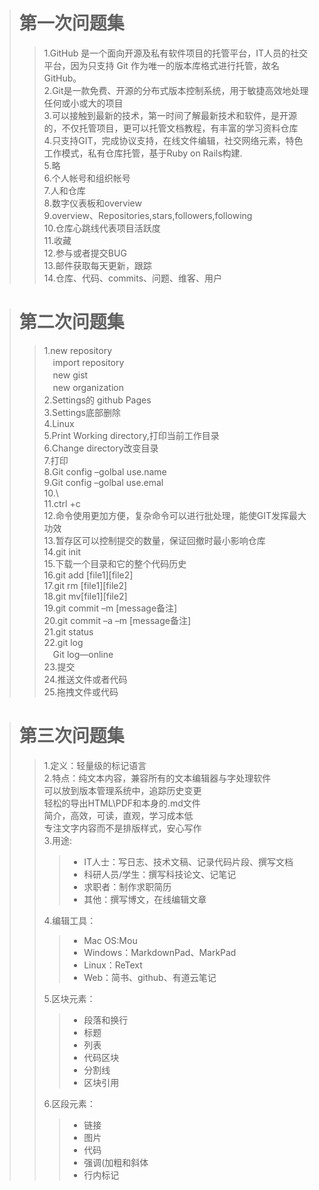># 第一次问题集
>>1.GitHub 是一个面向开源及私有软件项目的托管平台，IT人员的社交平台，因为只支持 Git 作为唯一的版本库格式进行托管，故名 GitHub。  
2.Git是一款免费、开源的分布式版本控制系统，用于敏捷高效地处理任何或小或大的项目  
3.可以接触到最新的技术，第一时间了解最新技术和软件，是开源的，不仅托管项目，更可以托管文档教程，有丰富的学习资料仓库  
4.只支持GIT，完成协议支持，在线文件编辑，社交网络元素，特色工作模式，私有仓库托管，基于Ruby on Rails构建.  
5.略  
6.个人帐号和组织帐号  
7.人和仓库  
8.数字仪表板和overview  
9.overview、Repositories,stars,followers,following  
10.仓库心跳线代表项目活跃度  
11.收藏  
12.参与或者提交BUG  
13.邮件获取每天更新，跟踪  
14.仓库、代码、commits、问题、维客、用户  


># 第二次问题集
>>1.new repository  
　import repository  
　new gist  
　new organization  
2.Settings的 github Pages  
3.Settings底部删除  
4.Linux  
5.Print Working directory,打印当前工作目录  
6.Change directory改变目录  
7.打印  
8.Git config –golbal use.name  
9.Git config –golbal use.emal  
10.\  
11.ctrl +c  
12.命令使用更加方便，复杂命令可以进行批处理，能使GIT发挥最大功效  
13.暂存区可以控制提交的数量，保证回撤时最小影响仓库  
14.git init  
15.下载一个目录和它的整个代码历史  
16.git add [file1][file2]  
17.git rm [file1][file2]  
18.git mv[file1][file2]  
19.git commit –m [message备注]  
20.git commit –a –m [message备注]  
21.git status  
22.git log  
　Git log—online  
23.提交  
24.推送文件或者代码  
25.拖拽文件或代码  


># 第三次问题集
>>1.定义：轻量级的标记语言  
>>2.特点：纯文本内容，兼容所有的文本编辑器与字处理软件  
                  可以放到版本管理系统中，追踪历史变更  
轻松的导出HTML\PDF和本身的.md文件  
简介，高效，可读，直观，学习成本低  
专注文字内容而不是排版样式，安心写作  
>> 3.用途:  
>>> +  IT人士：写日志、技术文稿、记录代码片段、撰写文档  
>>> +	科研人员/学生：撰写科技论文、记笔记  
>>> +	求职者：制作求职简历  
>>> +	其他：撰写博文，在线编辑文章  
>>
> >4.编辑工具：  
>>> +	Mac OS:Mou  
>>>	+ Windows：MarkdownPad、MarkPad  
>>> + Linux：ReText  
>>> +	Web：简书、github、有道云笔记
>>
>>5.区块元素：  
>>> +	段落和换行	  
>>> +	标题  
>>> +	列表  
>>> +	代码区块  
>>> +	分割线  
>>> +	区块引用  
>>
>>6.区段元素：  
>>> +	链接  
>>> + 图片  
>>> +	代码  
>>> +	强调(加粗和斜体  
>>> +	行内标记  
>>
